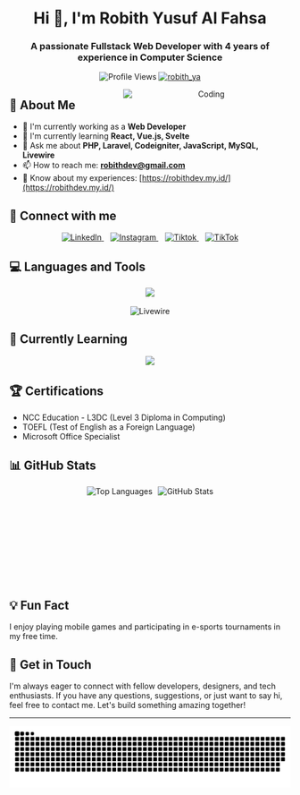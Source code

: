<h1 align="center">Hi 👋, I'm Robith Yusuf Al Fahsa</h1>
<h3 align="center">A passionate Fullstack Web Developer with 4 years of experience in Computer Science</h3>

<p align="center">
  <img src="https://komarev.com/ghpvc/?username=robithyusuf&label=Profile%20views&color=0e75b6&style=flat" alt="Profile Views" />
  <a href="https://instagram.com/robith_ya" target="blank">
    <img src="https://img.shields.io/badge/Instagram-E4405F?style=for-the-badge&logo=instagram&logoColor=white" alt="robith_ya" />
  </a>
</p>

<div align="center">
  <img align="right" alt="Coding" width="300" src="https://cdn.dribbble.com/users/1162077/screenshots/3848914/programmer.gif">
</div>

## 🚀 About Me

- 🔭 I'm currently working as a **Web Developer**
- 🌱 I'm currently learning **React, Vue.js, Svelte**
- 💬 Ask me about **PHP, Laravel, Codeigniter, JavaScript, MySQL, Livewire**
- 📫 How to reach me: **robithdev@gmail.com**
- 📄 Know about my experiences: [https://robithdev.my.id/](https://robithdev.my.id/)

## 🔗 Connect with me

<p align="center">
  <a href="https://linkedin.com/in/robithyusuf/" target="_blank">
    <img src="https://skillicons.dev/icons?i=linkedin" alt="LinkedIn" />
  </a>
  &nbsp;&nbsp;
  <a href="https://instagram.com/robith_ya" target="_blank">
    <img src="https://skillicons.dev/icons?i=instagram" alt="Instagram" />
  </a>
  &nbsp;&nbsp;
   <a href="https://instagram.com/@robithdev" target="_blank">
    <img src="https://skillicons.dev/icons?i=tiktok" alt="Tiktok" />
  </a>
  &nbsp;&nbsp;
  <a href="https://www.tiktok.com/@robithdev" target="_blank">
    <img src="https://img.shields.io/badge/TikTok-000000?style=for-the-badge&logo=tiktok&logoColor=white" alt="TikTok" height="32" />
  </a>
</p>

## 💻 Languages and Tools

<p align="center">
  <a href="https://skillicons.dev">
    <img src="https://skillicons.dev/icons?i=php,laravel,js,html,css,bootstrap,tailwind,mysql,git,ps,svelte&theme=light&perline=6" />
  </a>
</p>
<p align="center">
  <img src="https://img.shields.io/badge/Livewire-FB70A9?style=for-the-badge&logo=livewire&logoColor=white" alt="Livewire" />
</p>

## 🌱 Currently Learning

<p align="center">
  <a href="https://skillicons.dev">
    <img src="https://skillicons.dev/icons?i=react,vue,svelte&theme=light" />
  </a>
</p>

## 🏆 Certifications

- NCC Education - L3DC (Level 3 Diploma in Computing)
- TOEFL (Test of English as a Foreign Language)
- Microsoft Office Specialist

## 📊 GitHub Stats

<div align="center" style="display: flex; justify-content: center; gap: 10px;">
  <img src="https://github-readme-stats.vercel.app/api/top-langs?username=RobithYusuf&show_icons=true&locale=en&layout=compact&theme=dracula" alt="Top Languages" height="170" />
  <img src="https://github-readme-stats.vercel.app/api?username=RobithYusuf&show_icons=true&locale=en&theme=dracula" alt="GitHub Stats" height="170" />
</div>

## 💡 Fun Fact

I enjoy playing mobile games and participating in e-sports tournaments in my free time.

## 📧 Get in Touch

I'm always eager to connect with fellow developers, designers, and tech enthusiasts. If you have any questions, suggestions, or just want to say hi, feel free to contact me. Let's build something amazing together!

---

<!-- Snake animation -->
<div align="center">
  <img src="https://raw.githubusercontent.com/platane/platane/output/github-contribution-grid-snake-dark.svg" alt="Snake animation" />
</div>
